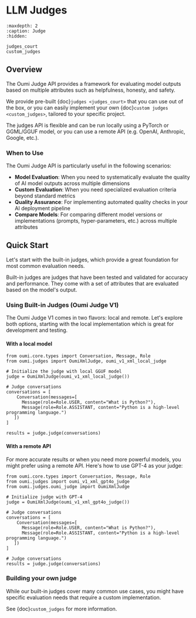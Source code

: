 # LLM Judges

```{toctree}
:maxdepth: 2
:caption: Judge
:hidden:

judges_court
custom_judges
```

## Overview

The Oumi Judge API provides a framework for evaluating model outputs based on multiple attributes such as helpfulness, honesty, and safety.

We provide pre-built {doc}`judges <judges_court>` that you can use out of the box, or you can easily implement your own {doc}`custom judges <custom_judges>`, tailored to your specific project.

The judges API is flexible and can be run locally using a PyTorch or GGML/GGUF model, or you can use a remote API (e.g. OpenAI, Anthropic, Google, etc.).

### When to Use

The Oumi Judge API is particularly useful in the following scenarios:

- **Model Evaluation**: When you need to systematically evaluate the quality of AI model outputs across multiple dimensions
- **Custom Evaluation**: When you need specialized evaluation criteria beyond standard metrics
- **Quality Assurance**: For implementing automated quality checks in your AI deployment pipeline
- **Compare Models**: For comparing different model versions or implementations (prompts, hyper-parameters, etc.) across multiple attributes

## Quick Start

Let's start with the built-in judges, which provide a great foundation for most common evaluation needs.

Built-in judges are judges that have been tested and validated for accuracy and performance. They come with a set of attributes that are evaluated based on the model's output.

### Using Built-in Judges (Oumi Judge V1)

The Oumi Judge V1 comes in two flavors: local and remote. Let's explore both options, starting with the local implementation which is great for development and testing.

#### With a local model

```{testcode}
from oumi.core.types import Conversation, Message, Role
from oumi.judges import OumiXmlJudge, oumi_v1_xml_local_judge

# Initialize the judge with local GGUF model
judge = OumiXmlJudge(oumi_v1_xml_local_judge())

# Judge conversations
conversations = [
    Conversation(messages=[
      Message(role=Role.USER, content="What is Python?"),
      Message(role=Role.ASSISTANT, content="Python is a high-level programming language.")
   ])
]

results = judge.judge(conversations)
```

#### With a remote API

For more accurate results or when you need more powerful models, you might prefer using a remote API. Here's how to use GPT-4 as your judge:

```{testcode}
from oumi.core.types import Conversation, Message, Role
from oumi.judges import oumi_v1_xml_gpt4o_judge
from oumi.judges.oumi_judge import OumiXmlJudge

# Initialize judge with GPT-4
judge = OumiXmlJudge(oumi_v1_xml_gpt4o_judge())

# Judge conversations
conversations = [
    Conversation(messages=[
      Message(role=Role.USER, content="What is Python?"),
      Message(role=Role.ASSISTANT, content="Python is a high-level programming language.")
   ])
]

# Judge conversations
results = judge.judge(conversations)
```

### Building your own judge

While our built-in judges cover many common use cases, you might have specific evaluation needs that require a custom implementation.

See {doc}`custom_judges` for more information.
